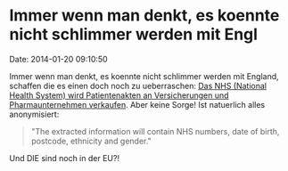 Immer wenn man denkt, es koennte nicht schlimmer werden mit Engl
================================================================

Date: 2014-01-20 09:10:50

Immer wenn man denkt, es koennte nicht schlimmer werden mit England,
schaffen die es einen doch noch zu ueberraschen: [Das NHS (National
Health System) wird Patientenakten an Versicherungen und
Pharmaunternehmen
verkaufen](http://www.theguardian.com/society/2014/jan/19/nhs-patient-data-available-companies-buy).
Aber keine Sorge! Ist natuerlich alles anonymisiert:

> \"The extracted information will contain NHS numbers, date of birth,
> postcode, ethnicity and gender.\"

Und DIE sind noch in der EU?!
